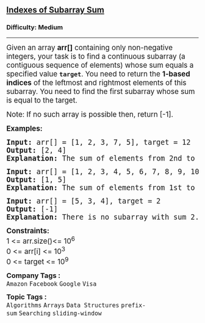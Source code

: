 <h2><a href="https://www.geeksforgeeks.org/problems/subarray-with-given-sum-1587115621/1">Indexes of Subarray Sum</a></h2><h3>Difficulty: Medium</h3><hr><div class="problems_problem_content__Xm_eO"><p><span style="font-size: 14pt;">Given an array <strong>arr[]</strong> containing only non-negative integers, your task is to find a continuous subarray (a contiguous sequence of elements) whose sum equals a specified value <strong><code>target</code></strong>. You need to return the <strong>1-based indices</strong> of the leftmost and rightmost elements of this subarray. You need to find the first subarray whose sum is equal to the target.</span></p>
<p><span style="font-size: 14pt;">Note: If no such array is possible then, return [-1].</span></p>
<p><span style="font-size: 14pt;"><strong>Examples:</strong></span></p>
<pre><span style="font-size: 14pt;"><strong>Input: </strong>arr[] = [1, 2, 3, 7, 5], target = 12
<strong>Output: </strong>[2, 4]<strong>
Explanation: </strong>The sum of elements from 2nd to 4th position is 12.</span></pre>
<pre><span style="font-size: 14pt;"><strong>Input: </strong>arr[] = [1, 2, 3, 4, 5, 6, 7, 8, 9, 10], target = 15
<strong>Output: </strong>[1, 5]<strong>
Explanation: </strong>The sum of elements from 1st to 5th position is 15.
</span></pre>
<pre><span style="font-size: 14pt;"><strong>Input: </strong>arr[] = [5, 3, 4], target = 2
<strong>Output: </strong>[-1]<strong>
Explanation: </strong>There is no subarray with sum 2.</span></pre>
<p><span style="font-size: 14pt;"><strong>Constraints:<br></strong>1 &lt;= arr.size()&lt;= 10<sup>6<br></sup>0 &lt;= arr[i] &lt;= 10<sup>3</sup></span><br><span style="font-size: 14pt;">0 &lt;=&nbsp;</span><span style="font-size: 14pt;">target</span><span style="font-size: 14pt;"> &lt;= 10<sup>9</sup></span></p></div><p><span style=font-size:18px><strong>Company Tags : </strong><br><code>Amazon</code>&nbsp;<code>Facebook</code>&nbsp;<code>Google</code>&nbsp;<code>Visa</code>&nbsp;<br><p><span style=font-size:18px><strong>Topic Tags : </strong><br><code>Algorithms</code>&nbsp;<code>Arrays</code>&nbsp;<code>Data Structures</code>&nbsp;<code>prefix-sum</code>&nbsp;<code>Searching</code>&nbsp;<code>sliding-window</code>&nbsp;